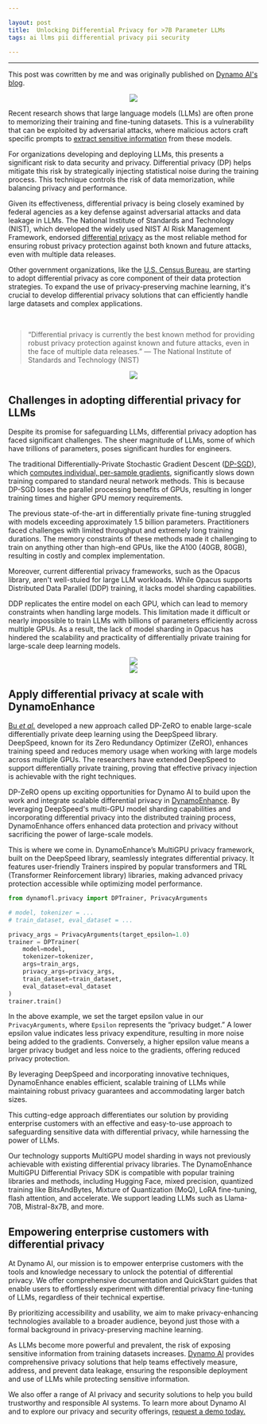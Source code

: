 ```yaml
---

layout: post
title:  Unlocking Differential Privacy for >7B Parameter LLMs
tags: ai llms pii differential privacy pii security

---
```


------------------------

This post was cowritten by me and was originally published on [Dynamo AI's blog](https://dynamo.ai/blog/unlocking-differential-privacy-for-llms).


<div align = "center">
<img  src="/assets/files/dpmain.png">
</div>


Recent research shows that large language models (LLMs) are often prone to memorizing their training and fine-tuning datasets. This is a vulnerability that can be exploited by adversarial attacks, where malicious actors craft specific prompts to  [extract sensitive information](https://arxiv.org/abs/2311.17035)  from these models.

For organizations developing and deploying LLMs, this presents a significant risk to data security and privacy. Differential privacy (DP) helps mitigate this risk by strategically injecting statistical noise during the training process. This technique controls the risk of data memorization, while balancing privacy and performance.

Given its effectiveness, differential privacy is being closely examined by federal agencies as a key defense against adversarial attacks and data leakage in LLMs. The National Institute of Standards and Technology (NIST), which developed the widely used NIST AI Risk Management Framework, endorsed  [differential privacy](https://nvlpubs.nist.gov/nistpubs/SpecialPublications/NIST.SP.800-226.ipd.pdf)  as the most reliable method for ensuring robust privacy protection against both known and future attacks, even with multiple data releases.

Other government organizations, like the  [U.S. Census Bureau](https://www.census.gov/programs-surveys/decennial-census/decade/2020/planning-management/process/disclosure-avoidance/differential-privacy.html), are starting to adopt differential privacy as core component of their data protection strategies. To expand the use of privacy-preserving machine learning, it's crucial to develop differential privacy solutions that can efficiently handle large datasets and complex applications.

‍

> “Differential privacy is currently the best known method for providing robust privacy protection against known and future attacks, even in the face of multiple data releases.” — The National Institute of Standards and Technology (NIST)


<div align = "center">
<img  src="/assets/files/dynaproc.png">
</div>

## **Challenges in adopting differential privacy for LLMs**

Despite its promise for safeguarding LLMs, differential privacy adoption has faced significant challenges. The sheer magnitude of LLMs, some of which have trillions of parameters, poses significant hurdles for engineers.

The traditional Differentially-Private Stochastic Gradient Descent ([DP-SGD](https://arxiv.org/abs/1607.00133)), which  [computes individual, per-sample gradients](https://arxiv.org/pdf/2010.09063), significantly slows down training compared to standard neural network methods. This is because DP-SGD loses the parallel processing benefits of GPUs, resulting in longer training times and higher GPU memory requirements.

The previous state-of-the-art in differentially private fine-tuning struggled with models exceeding approximately 1.5 billion parameters. Practitioners faced challenges with limited throughput and extremely long training durations. The memory constraints of these methods made it challenging to train on anything other than high-end GPUs, like the A100 (40GB, 80GB), resulting in costly and complex implementation.

Moreover, current differential privacy frameworks, such as the Opacus library, aren't well-stuied for large LLM workloads. While Opacus supports Distributed Data Parallel (DDP) training, it lacks model sharding capabilities.

DDP replicates the entire model on each GPU, which can lead to memory constraints when handling large models. This limitation made it difficult or nearly impossible to train LLMs with billions of parameters efficiently across multiple GPUs. As a result, the lack of model sharding in Opacus has hindered the scalability and practicality of differentially private training for large-scale deep learning models.


<div align = "center">
<img  src="/assets/files/dp1.png">
</div>
<div align = "center">
<img  src="/assets/files/dp2.png">
</div>



## **Apply differential privacy at scale with DynamoEnhance**

[Bu  _et al._](https://arxiv.org/abs/2311.11822)  developed a new approach called DP-ZeRO to enable large-scale differentially private deep learning using the DeepSpeed library. DeepSpeed, known for its Zero Redundancy Optimizer (ZeRO), enhances training speed and reduces memory usage when working with large models across multiple GPUs. The researchers have extended DeepSpeed to support differentially private training, proving that effective privacy injection is achievable with the right techniques.

DP-ZeRO opens up exciting opportunities for Dynamo AI to build upon the work and integrate scalable differential privacy in  [DynamoEnhance](https://dynamo.ai/platform/dynamoenhance). By leveraging DeepSpeed's multi-GPU model sharding capabilities and incorporating differential privacy into the distributed training process, DynamoEnhance offers enhanced data protection and privacy without sacrificing the power of large-scale models.

This is where we come in. DynamoEnhance’s MultiGPU privacy framework, built on the DeepSpeed library, seamlessly integrates differential privacy. It features user-friendly Trainers inspired by popular transformers and TRL (Transformer Reinforcement library) libraries, making advanced privacy protection accessible while optimizing model performance.

```python
from dynamofl.privacy import DPTrainer, PrivacyArguments

# model, tokenizer = ...
# train_dataset, eval_dataset = ...

privacy_args = PrivacyArguments(target_epsilon=1.0)
trainer = DPTrainer(
    model=model,
    tokenizer=tokenizer,
    args=train_args,
    privacy_args=privacy_args,
    train_dataset=train_dataset,
    eval_dataset=eval_dataset
)
trainer.train()
```

In the above example, we set the target epsilon value in our  `PrivacyArguments`, where  `Epsilon`  represents the “privacy budget.” A lower epsilon value indicates less privacy expenditure, resulting in more noise being added to the gradients. Conversely, a higher epsilon value means a larger privacy budget and less noice to the gradients, offering reduced privacy protection.

By leveraging DeepSpeed and incorporating innovative techniques, DynamoEnhance enables efficient, scalable training of LLMs while maintaining robust privacy guarantees and accommodating larger batch sizes.

This cutting-edge approach differentiates our solution by providing enterprise customers with an effective and easy-to-use approach to safeguarding sensitive data with differential privacy, while harnessing the power of LLMs.

Our technology supports MultiGPU model sharding in ways not previously achievable with existing differential privacy libraries. The DynamoEnhance MultiGPU Differential Privacy SDK is compatible with popular training libraries and methods, including Hugging Face, mixed precision, quantized training like BitsAndBytes, Mixture of Quantization (MoQ), LoRA fine-tuning, flash attention, and accelerate. We support leading LLMs such as Llama-70B, Mistral-8x7B, and more.

## **Empowering enterprise customers with differential privacy**

At Dynamo AI, our mission is to empower enterprise customers with the tools and knowledge necessary to unlock the potential of differential privacy. We offer comprehensive documentation and QuickStart guides that enable users to effortlessly experiment with differential privacy fine-tuning of LLMs, regardless of their technical expertise.

By prioritizing accessibility and usability, we aim to make privacy-enhancing technologies available to a broader audience, beyond just those with a formal background in privacy-preserving machine learning.

As LLMs become more powerful and prevalent, the risk of exposing sensitive information from training datasets increases.  [Dynamo AI](https://dynamo.ai/)  provides comprehensive privacy solutions that help teams effectively measure, address, and prevent data leakage, ensuring the responsible deployment and use of LLMs while protecting sensitive information.

We also offer a range of AI privacy and security solutions to help you build trustworthy and responsible AI systems. To learn more about Dynamo AI and to explore our privacy and security offerings,  [request a demo today.](https://dynamo.ai/request-a-demo)

